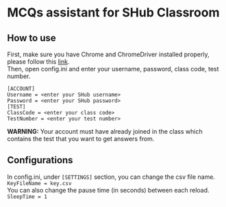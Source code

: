 # MCQs assistant for SHub Classroom

How to use
------

First, make sure you have Chrome and ChromeDriver installed properly, please follow this [link](https://chromedriver.chromium.org/getting-started).\
Then, open config.ini and enter your username, password, class code, test number.
```
[ACCOUNT]
Username = <enter your SHub username>
Password = <enter your SHub password>
[TEST]
ClassCode = <enter your class code>
TestNumber = <enter your test number>
```
**WARNING:** Your account must have already joined in the class which contains the test that you want to get answers from.

Configurations
------

In config.ini, under `[SETTINGS]` section, you can change the csv file name.\
`KeyFileName = key.csv`\
You can also change the pause time (in seconds) between each reload.\
`SleepTime = 1`
